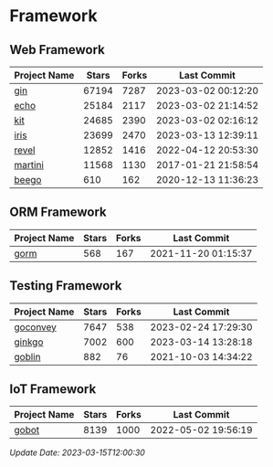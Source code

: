 # Framework

## Web Framework
| Project Name | Stars | Forks | Last Commit |
| ------------ | ----- | ----- | ----------- |
| [gin](https://github.com/gin-gonic/gin) | 67194 | 7287 | 2023-03-02 00:12:20 |
| [echo](https://github.com/labstack/echo) | 25184 | 2117 | 2023-03-02 21:14:52 |
| [kit](https://github.com/go-kit/kit) | 24685 | 2390 | 2023-03-02 02:16:12 |
| [iris](https://github.com/kataras/iris) | 23699 | 2470 | 2023-03-13 12:39:11 |
| [revel](https://github.com/revel/revel) | 12852 | 1416 | 2022-04-12 20:53:30 |
| [martini](https://github.com/go-martini/martini) | 11568 | 1130 | 2017-01-21 21:58:54 |
| [beego](https://github.com/astaxie/beego) | 610 | 162 | 2020-12-13 11:36:23 |

## ORM Framework
| Project Name | Stars | Forks | Last Commit |
| ------------ | ----- | ----- | ----------- |
| [gorm](https://github.com/jinzhu/gorm) | 568 | 167 | 2021-11-20 01:15:37 |

## Testing Framework
| Project Name | Stars | Forks | Last Commit |
| ------------ | ----- | ----- | ----------- |
| [goconvey](https://github.com/smartystreets/goconvey) | 7647 | 538 | 2023-02-24 17:29:30 |
| [ginkgo](https://github.com/onsi/ginkgo) | 7002 | 600 | 2023-03-14 13:28:18 |
| [goblin](https://github.com/franela/goblin) | 882 | 76 | 2021-10-03 14:34:22 |

## IoT Framework
| Project Name | Stars | Forks | Last Commit |
| ------------ | ----- | ----- | ----------- |
| [gobot](https://github.com/hybridgroup/gobot) | 8139 | 1000 | 2022-05-02 19:56:19 |

*Update Date: 2023-03-15T12:00:30*
